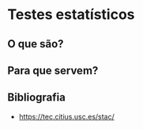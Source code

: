 # Testes estatísticos

## O que são?

## Para que servem?

## Bibliografia

* https://tec.citius.usc.es/stac/